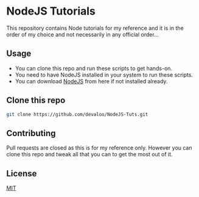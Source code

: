 # NodeJS Tutorials
This repository contains Node tutorials for my reference and it is in the order of my choice and not necessarily in any official order...

## Usage
- You can clone this repo and run these scripts to get hands-on. 
- You need to have NodeJS installed in your system to run these scripts.
- You can download [NodeJS](https://nodejs.org/en/) from here if not installed already.

## Clone this repo

```bash
git clone https://github.com/devaloo/NodeJS-Tuts.git
```

## Contributing
Pull requests are closed as this is for my reference only. However you can clone this repo and tweak all that you can to get the most out of it.

## License
[MIT](https://choosealicense.com/licenses/mit/)